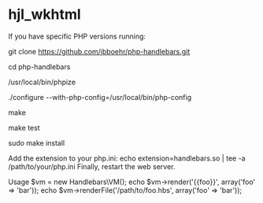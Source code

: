 # hjl_wkhtml


If you have specific PHP versions running:

git clone https://github.com/jbboehr/php-handlebars.git

cd php-handlebars

/usr/local/bin/phpize

./configure --with-php-config=/usr/local/bin/php-config

make

make test

sudo make install

Add the extension to your php.ini:
echo extension=handlebars.so | tee -a /path/to/your/php.ini
Finally, restart the web server.

Usage
$vm = new Handlebars\VM();
echo $vm->render('{{foo}}', array('foo' => 'bar'));
echo $vm->renderFile('/path/to/foo.hbs', array('foo' => 'bar'));
